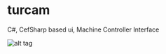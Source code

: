 # turcam
C#, CefSharp based ui, Machine Controller Interface

![alt tag](https://raw.githubusercontent.com/panalgin/turcam/master/Index.jpg)
